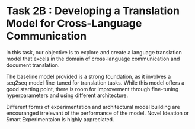 # Task 2B : Developing a Translation Model for Cross-Language Communication

In this task, our objective is to explore and create a language translation model that excels in the domain of cross-language communication and document translation. 

The baseline model provided is a strong foundation, as it involves a seq2seq model fine-tuned for translation tasks. While this model offers a good starting point, there is room for improvement through fine-tuning hyperparameters and using different architecture.

Different forms of experimentation and architectural model building are encouranged irrelevant of the performance of the model. Novel Ideation or Smart Experimentaion is highly appreciated.

